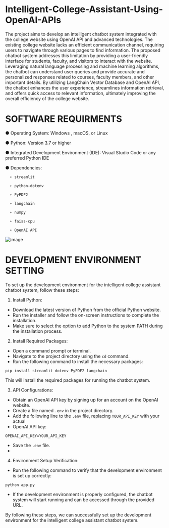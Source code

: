 # Intelligent-College-Assistant-Using-OpenAI-APIs
The project aims to develop an intelligent chatbot system integrated with the college website using OpenAI API and advanced technologies. The existing college website lacks an efficient communication channel, requiring users to navigate through various pages to find information. The proposed chatbot system addresses this limitation by providing a user-friendly interface for students, faculty, and visitors to interact with the website. Leveraging natural language processing and machine learning algorithms, the chatbot can understand user queries and provide accurate and personalized responses related to courses, faculty members, and other important details. By utilizing LangChain Vector Database and OpenAI API, the chatbot enhances the user experience, streamlines information retrieval, and offers quick access to relevant information, ultimately improving the overall efficiency of the college website.

# SOFTWARE REQUIRMENTS
  ●	Operating System: Windows , macOS, or Linux
  
  ●	Python: Version 3.7 or higher
  
  ●	Integrated Development Environment (IDE): Visual Studio Code or any preferred Python IDE
  
  ●	Dependencies:
  
      ➢	streamlit
      
      ➢	python-dotenv
      
      ➢	PyPDF2
      
      ➢	langchain

      ➢	numpy
      
      ➢	faiss-cpu
      
      ➢	OpenAI API

![image](https://github.com/Karthikeya2302/Intelligent-College-Assistant-Using-OpenAI-APIs/assets/130597328/c72fb0fd-bf8b-49cc-9aa3-8a6edba198f8)

# DEVELOPMENT ENVIRONMENT SETTING
To set up the development environment for the intelligent college assistant chatbot 
system, follow these steps:
1. Install Python:
 - Download the latest version of Python from the official Python website.
 - Run the installer and follow the on-screen instructions to complete the installation.
 - Make sure to select the option to add Python to the system PATH during the installation 
process.

2. Install Required Packages:
 - Open a command prompt or terminal.
 - Navigate to the project directory using the `cd` command.
 - Run the following command to install the necessary packages:
 ```
 pip install streamlit dotenv PyPDF2 langchain
 ```
 This will install the required packages for running the chatbot system.
 
3. API Configurations:
 - Obtain an OpenAI API key by signing up for an account on the OpenAI website.
 - Create a file named `.env` in the project directory.
 - Add the following line to the `.env` file, replacing `YOUR_API_KEY` with your actual
 - OpenAI API key:
 ```
OPENAI_API_KEY=YOUR_API_KEY
 ```
 - Save the `.env` file.
 - 
4. Environment Setup Verification:
 - Run the following command to verify that the development environment is set up correctly:
 ```
 python app.py
 ```
 - If the development environment is properly configured, the chatbot system will start 
running and can be accessed through the provided URL.

By following these steps, we can successfully set up the development environment for the 
intelligent college assistant chatbot system.

